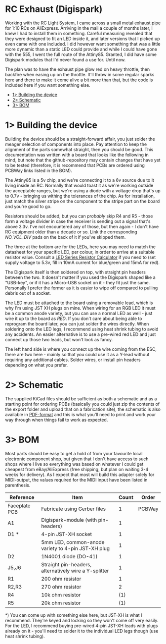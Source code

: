 # RC Exhaust (Digispark)
Working with the RC Light System, I came across a small metal exhaust pipe for 1:10 RCs on AliExpress. Arriving in the mail a couple of months later, I knew I had to install them in something. Careful measuring revealed that they were designed to fit an LED inside it, and later versions that I picked up even came with one included. I did however want something that was a little more dynamic than a static LED could provide and while I could have gone with the 555, I went the full route of the Attiny85. Granted, I did have some Digispark modules that I'd never found a use for. Until now.

The plan was to have the exhaust pipe glow red on heavy throttle, then backfire when easing up on the throttle. It'll throw in some regular sparks here and there to make it come alive a bit more than that, but the code is included here if you want something else.

- [1> Building the device](#1-building-the-device)
- [2> Schematic](#2-schematic)
- [3> BOM](#3-bom)

# 1> Building the device
Building the device should be a straight-forward affair, you just solder the meager selection of components into place. Pay attention to keep the alignment of the parts somewhat straight, then you should be good. This documentation was written with a board that looks like the following in mind, but note that the github-repository may contain changes that have yet to be tested (therefore, it is recommend that PCBs are ordered using PCBWay links listed in the BOM).

The Attiny85 is a 5v chip, and we're connecting it to a 6v source due to it living inside an RC. Normally that would toast it as we're working outside the acceptable ranges, but we're using a diode with a voltage drop that's up to 0.7v - bringing us withing the tolerances of the chip. As for installation, just match the silver stripe on the component to the stripe part on the board and you're good to go.

Resistors should be added, but you can *probably* skip R4 and R5 - those form a voltage divider in case the receiver is sending out a signal that's above 3.3v. I've not encountered any of those, but then again - I don't have RC equipment older than a decade or so. Link the corresponding *NO_VOL_DIV* pads on the back of it if you've skipped them.

The three at the bottom are for the LEDs, here you may need to match the datasheet for your specific LED, per colour, in order to arrive at a suitable resistor value. Consult a [LED Series Resistor Calculator](https://www.digikey.com/en/resources/conversion-calculators/conversion-calculator-led-series-resistor) if you need to (set supply voltage to 5.3v, fill in 10mA current for blue/green and 15mA for red).

The Digispark itself is then soldered on top, with straight pin headers between the two. It doesn't matter if you used the Digispark shaped like a "USB-key", or if it has a Micro-USB socket on it - they fit just the same. Personally I prefer the former as it is easier to wipe off compared to pulling debris out of a socket.

The LED must be attached to the board using a removable lead, which is why I'm using JST XH plugs on mine. When wiring for an RGB LED it must be a common anode variety, but you can use a normal LED as well - just wire it up to the board as *RED*. If you don't care about being able to reprogram the board later, you can just solder the wires directly. When soldering onto the LED legs, I recommend using heat shrink tubing to avoid any accidents. An easier alternative is to use a pre-wired red LED and just connect up those two leads, but won't look as fancy.

The left hand side is where you connect up the wire coming from the ESC, there are two here - mainly so that you could use it as a Y-lead without requiring any additional cables. Solder wires, or install pin headers depending on what you prefer.

# 2> Schematic
The supplied KiCad files should be sufficient as both a schematic and as a  starting point for ordering PCBs (basically you could just zip the contents of the export folder and upload that on a fabrication site), the schematic is also available in [PDF-format](https://github.com/tebl/RC-Light-System/tree/main/documentation/schematic) and this is what you'll need to print and work your way through when things fail to work as expected.

# 3> BOM
Most parts should be easy to get a hold of from your favourite local electronic component shop, but given that I don't have access to such shops where I live so everything was based on whatever I could get cheapest from eBay/AliExpress (free shipping, but plan on waiting 3-4 weeks for delivery). As I expect that most will build this adapter solely for MIDI-output, the values required for the MIDI input have been listed in parenthesis.

| Reference      | Item                                                  | Count | Order  |
| ---------------| ----------------------------------------------------- | ----- | ------ |
| Faceplate PCB  | Fabricate using Gerber files                          |     1 | PCBWay
| A1             | Digispark-module (with pin-headers)                   |     1 |
| D1 *           | 4-pin JST-XH socket                                   |     1 |
|                | 5mm LED, common-anode variety to 4-pin JST-XH plug    |     1 |
| D2             | 1N4001 diode (DO-41)                                  |     1 |
| J5,J6          | Straight pin-headers, alternatively wire a Y-splitter |     1 |
| R1             | 200 ohm resistor                                      |     1 |
| R2,R3          | 270 ohm resistor                                      |     2 |
| R4             | 10k ohm resistor                                      |    (1)|
| R5             | 20k ohm resistor                                      |    (1)|

*) You can come up with something else here, but JST-XH is what I recommend. They're keyed and locking so they won't come off very easily. For the LED, I recommend buying pre-wired 4-pin JST-XH leads with plugs already on it - you'll need to solder it to the individual LED legs though (use heat shrink tubing).
